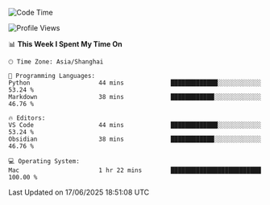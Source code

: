 <!--START_SECTION:waka-->
![Code Time](http://img.shields.io/badge/Code%20Time-550%20hrs%2045%20mins-blue)

![Profile Views](http://img.shields.io/badge/Profile%20Views-0-blue)

📊 **This Week I Spent My Time On** 

```text
🕑︎ Time Zone: Asia/Shanghai

💬 Programming Languages: 
Python                   44 mins             █████████████░░░░░░░░░░░░   53.24 % 
Markdown                 38 mins             ████████████░░░░░░░░░░░░░   46.76 % 

🔥 Editors: 
VS Code                  44 mins             █████████████░░░░░░░░░░░░   53.24 % 
Obsidian                 38 mins             ████████████░░░░░░░░░░░░░   46.76 % 

💻 Operating System: 
Mac                      1 hr 22 mins        █████████████████████████   100.00 % 
```


 Last Updated on 17/06/2025 18:51:08 UTC
<!--END_SECTION:waka-->
